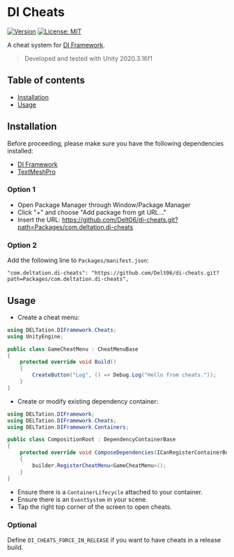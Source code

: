 #  DI Cheats

[![Version](https://img.shields.io/github/v/release/Delt06/di-cheats?sort=semver)](https://github.com/Delt06/di-cheats/releases)
[![License: MIT](https://img.shields.io/badge/License-MIT-yellow.svg)](https://opensource.org/licenses/MIT)

A cheat system for [DI Framework](https://github.com/Delt06/di-framework).

> Developed and tested with Unity 2020.3.16f1

## Table of contents

- [Installation](#installation)
- [Usage](#usage)

## Installation

Before proceeding, please make sure you have the following dependencies installed:
- [DI Framework](https://github.com/Delt06/di-framework)
- [TextMeshPro](https://docs.unity3d.com/Manual/com.unity.textmeshpro.html)

### Option 1
- Open Package Manager through Window/Package Manager
- Click "+" and choose "Add package from git URL..."
- Insert the URL: https://github.com/Delt06/di-cheats.git?path=Packages/com.deltation.di-cheats

### Option 2  
Add the following line to `Packages/manifest.json`:
```
"com.deltation.di-cheats": "https://github.com/Delt06/di-cheats.git?path=Packages/com.deltation.di-cheats",
```

## Usage

- Create a cheat menu:
```csharp
using DELTation.DIFramework.Cheats;
using UnityEngine;

public class GameCheatMenu : CheatMenuBase
{
    protected override void Build()
    {
        CreateButton("Log", () => Debug.Log("Hello from cheats."));
    }
}
```

- Create or modify existing dependency container:
```csharp
using DELTation.DIFramework;
using DELTation.DIFramework.Cheats;
using DELTation.DIFramework.Containers;

public class CompositionRoot : DependencyContainerBase
{
    protected override void ComposeDependencies(ICanRegisterContainerBuilder builder)
    {
        builder.RegisterCheatMenu<GameCheatMenu>();
    }
}
```

- Ensure there is a `ContainerLifecycle` attached to your container.
- Ensure there is an `EventSystem` in your scene.
- Tap the right top corner of the screen to open cheats.

### Optional

Define `DI_CHEATS_FORCE_IN_RELEASE` if you want to have cheats in a release build.
